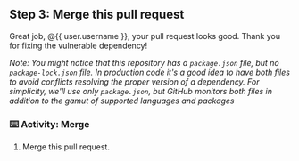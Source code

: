 ## Step 3: Merge this pull request

Great job, @{{ user.username }}, your pull request looks good. Thank you for fixing the vulnerable dependency!

_Note: You might notice that this repository has a `package.json` file, but no `package-lock.json` file. In production code it's a good idea to have both files to avoid conflicts resolving the proper version of a dependency. For simplicity, we'll use only `package.json`, but GitHub monitors both files in addition to the gamut of supported languages and packages_

### :keyboard: Activity: Merge
1. Merge this pull request.
